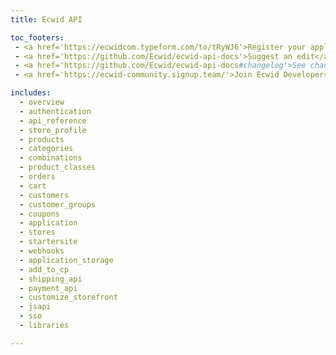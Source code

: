```yaml
---
title: Ecwid API

toc_footers:
 - <a href='https://ecwidcom.typeform.com/to/tRyWJ6'>Register your application</a>
 - <a href='https://github.com/Ecwid/ecwid-api-docs'>Suggest an edit</a>
 - <a href='https://github.com/Ecwid/ecwid-api-docs#changelog'>See changelog</a>
 - <a href='https://ecwid-community.signup.team/'>Join Ecwid Developers Community on Slack</a>

includes:
  - overview
  - authentication
  - api_reference
  - store_profile
  - products
  - categories
  - combinations
  - product_classes
  - orders
  - cart
  - customers
  - customer_groups
  - coupons
  - application
  - stores
  - startersite
  - webhooks
  - application_storage
  - add_to_cp
  - shipping_api
  - payment_api
  - customize_storefront
  - jsapi
  - sso
  - libraries

---
```

